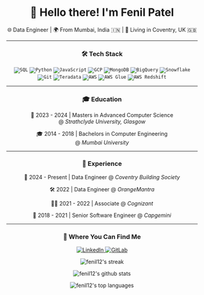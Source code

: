 <h1 align="center">👋 Hello there! I'm Fenil Patel</h1>
<p align="center">🌐 Data Engineer | 🌍 From Mumbai, India 🇮🇳 | 🏡 Living in Coventry, UK 🇬🇧</p>

---

<h3 align="center">🛠 Tech Stack</h3>

<p align="center">
  <code><img alt="SQL" src="https://img.shields.io/badge/-SQL-336791?style=flat-square&logo=sql&logoColor=black" /></code>
  <code><img alt="Python" src="https://img.shields.io/badge/-Python-3776AB?style=flat-square&logo=python&logoColor=black" /></code>
  <code><img alt="JavaScript" src="https://img.shields.io/badge/-JavaScript-F7DF1E?style=flat-square&logo=javascript&logoColor=black" /></code>
  <code><img alt="GCP" src="https://img.shields.io/badge/-GCP-4285F4?style=flat-square&logo=google-cloud&logoColor=black" /></code>
  <code><img alt="MongoDB" src="https://img.shields.io/badge/-MongoDB-13aa52?style=flat-square&logo=mongodb&logoColor=black" /></code>
  <code><img alt="BigQuery" src="https://img.shields.io/badge/-BigQuery-4285F4?style=flat-square&logo=google-cloud&logoColor=black" /></code>
  <code><img alt="Snowflake" src="https://img.shields.io/badge/-Snowflake-29B3EF?style=flat-square&logo=snowflake&logoColor=black" /></code>
  <code><img alt="Git" src="https://img.shields.io/badge/-Git-F05032?style=flat-square&logo=git&logoColor=black" /></code>
  <code><img alt="Teradata" src="https://img.shields.io/badge/-Teradata-F58021?style=flat-square&logo=teradata&logoColor=black" /></code>
  <code><img alt="AWS" src="https://img.shields.io/badge/-AWS-FF9900?style=flat-square&logo=amazon-aws&logoColor=black" /></code>
  <code><img alt="AWS Glue" src="https://img.shields.io/badge/-AWS_Glue-FF9900?style=flat-square&logo=amazon-aws&logoColor=black" /></code>
  <code><img alt="AWS Redshift" src="https://img.shields.io/badge/-AWS_Redshift-DC382D?style=flat-square&logo=amazon-redshift&logoColor=white" /></code>
</p>

---

<h3 align="center">🎓 Education</h3>

<p align="center">
  📖 2023 - 2024 | Masters in Advanced Computer Science <br> @ <i>Strathclyde University, Glasgow</i>
</p>
<p align="center">
  🎓 2014 - 2018 | Bachelors in Computer Engineering <br> @ <i>Mumbai University</i>
</p>

---

<h3 align="center">💼 Experience</h3>

<p align="center">
  📖 2024 - Present | Data Engineer @ <i>Coventry Building Society</i>
</p>
<p align="center">
  🛠 2022 | Data Engineer @ <i>OrangeMantra</i>
</p>
<p align="center">
  👨‍💻 2021 - 2022 | Associate @ <i>Cognizant</i>
</p>
<p align="center">
  🚀 2018 - 2021 | Senior Software Engineer @ <i>Capgemini</i>
</p>

---

<h3 align="center">🚀 Where You Can Find Me</h3>

<p align="center">
  <a href="https://www.linkedin.com/in/fenil1212" target="_blank">
    <img alt="LinkedIn" src="https://img.shields.io/badge/linkedin-%230077B5.svg?&style=flat-square&logo=linkedin&logoColor=white" />
  </a>
  <a href="https://gitlab.com/users/fenil12/projects" target="_blank">
    <img alt="GitLab" src="https://img.shields.io/badge/gitlab-%23181717.svg?&style=flat-square&logo=gitlab&logoColor=white" />
  </a>
</p>


<p align="center">
  <img src="http://github-readme-streak-stats.herokuapp.com?user=fenil12&theme=radical" alt="fenil12's streak" />
</p>

<p align="center">
  <img src="https://github-readme-stats.vercel.app/api?username=fenil12&count_private=true&show_icons=true&theme=radical&hide=stars" alt="fenil12's github stats" />
</p>

<p align="center">
  <img src="https://github-readme-stats.vercel.app/api/top-langs/?username=fenil12&layout=compact&theme=radical" alt="fenil12's top languages" />
</p>
